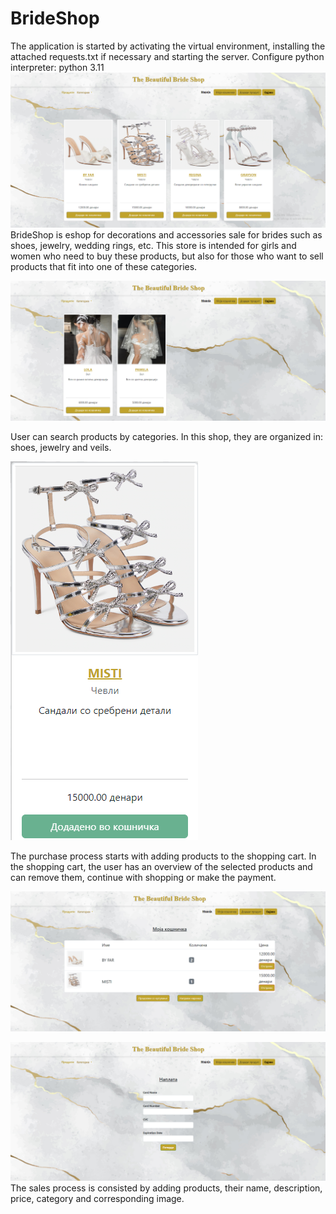 # BrideShop 
The application is started by activating the virtual environment, installing the attached requests.txt if necessary and starting the server. Configure python interpreter: python 3.11
![Image Alt Text](https://github.com/MarijaDodevska/BrideShop/blob/main/homepage.png?raw=true)
BrideShop is eshop for decorations and accessories sale for brides such as shoes, jewelry, wedding rings, etc. This store is intended for girls and women who need to buy these products, but also for those who want to sell products that fit into one of these categories.

![Image Alt Text](https://github.com/MarijaDodevska/BrideShop/blob/main/4.png?raw=true)

User can search products by categories. In this shop, they are organized in: shoes, jewelry and veils.

![Image Alt Text](https://github.com/MarijaDodevska/BrideShop/blob/main/1.png?raw=true)

The purchase process starts with adding products to the shopping cart. In the shopping cart, the user has an overview of the selected products and can remove them, continue with shopping or make the payment.

![Image Alt Text](https://github.com/MarijaDodevska/BrideShop/blob/main/2.png?raw=true)

![Image Alt Text](https://github.com/MarijaDodevska/BrideShop/blob/main/3.png?raw=true)
The sales process is consisted by adding products, their name, description, price, category and corresponding image.
